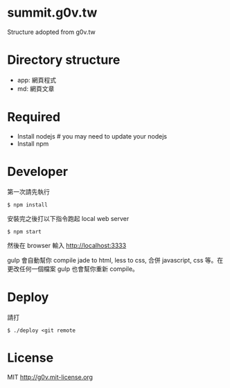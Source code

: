 summit.g0v.tw
============
Structure adopted from g0v.tw

# Directory structure

 * app: 網頁程式
 * md: 網頁文章

# Required

- Install nodejs # you may need to update your nodejs
- Install npm 

# Developer

第一次請先執行

    $ npm install

安裝完之後打以下指令跑起 local web server

    $ npm start

然後在 browser 輸入 [http://localhost:3333](http://localhost:3333)

gulp 會自動幫你 compile jade to html, less to css, 合併 javascript, css 等。在更改任何一個檔案 gulp 也會幫你重新 compile。

# Deploy

請打

    $ ./deploy <git remote

# License

MIT http://g0v.mit-license.org
